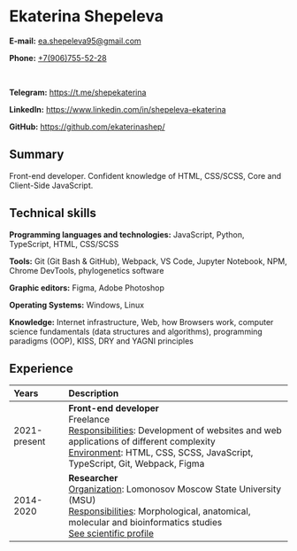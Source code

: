 # Ekaterina Shepeleva

**E-mail:** ea.shepeleva95@gmail.com

**Phone:** [+7(906)755-52-28](tel:+79067555228)

<br>

**Telegram:** https://t.me/shepekaterina

**LinkedIn:** https://www.linkedin.com/in/shepeleva-ekaterina

**GitHub:** https://github.com/ekaterinashep/

## Summary

Front-end developer. Confident knowledge of HTML, CSS/SCSS, Core and Client-Side JavaScript.

## Technical skills

**Programming languages and technologies:** JavaScript, Python, TypeScript, HTML, CSS/SCSS

**Tools:** Git (Git Bash & GitHub), Webpack, VS Code, Jupyter Notebook, NPM, Chrome DevTools, phylogenetics software

**Graphic editors:** Figma, Adobe Photoshop

**Operating Systems:** Windows, Linux

**Knowledge:** Internet infrastructure, Web, how Browsers work, computer science fundamentals (data structures and algorithms), programming paradigms (OOP), KISS, DRY and YAGNI principles

## Experience

| Years        | Description                                                                                                                                                                                                                                               |
| :----------- | :-------------------------------------------------------------------------------------------------------------------------------------------------------------------------------------------------------------------------------------------------------- |
| 2021-present | **Front-end developer**<br>Freelance<br><u>Responsibilities</u>: Development of websites and web applications of different complexity<br><u>Environment</u>: HTML, CSS, SCSS, JavaScript, TypeScript, Git, Webpack, Figma                                 |
| 2014-2020    | **Researcher**<br><u>Organization</u>: Lomonosov Moscow State University (MSU)<br><u>Responsibilities</u>: Morphological, anatomical, molecular and bioinformatics studies<br>[See scientific profile](https://istina.msu.ru/profile/EkaterinaShepeleva/) |

